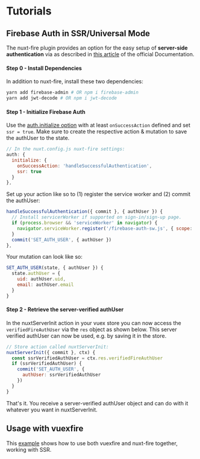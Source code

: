 # Tutorials

## Firebase Auth in SSR/Universal Mode <Badge text="EXPERIMENTAL" type="warn"/>

The nuxt-fire plugin provides an option for the easy setup of **server-side authentication** via as described in [this article](https://firebase.google.com/docs/auth/web/service-worker-sessions) of the official Documentation.

#### Step 0 - Install Dependencies

In addition to nuxt-fire, install these two dependencies:

```bash
yarn add firebase-admin # OR npm i firebase-admin
yarn add jwt-decode # OR npm i jwt-decode
```

#### Step 1 - Initialize Firebase Auth

Use the [auth.initialize option](/options/#auth) with at least `onSuccessAction` defined and set `ssr = true`. Make sure to create the respective action & mutation to save the authUser to the state.

```js
// In the nuxt.config.js nuxt-fire settings:
auth: {
  initialize: {
    onSuccessAction: 'handleSuccessfulAuthentication',
    ssr: true
  }
},
```

Set up your action like so to (1) register the service worker and (2) commit the authUser:

```js
handleSuccessfulAuthentication({ commit }, { authUser }) {
  // Install servicerWorker if supported on sign-in/sign-up page.
  if (process.browser && 'serviceWorker' in navigator) {
    navigator.serviceWorker.register('/firebase-auth-sw.js', { scope: '/' })
  }
  commit('SET_AUTH_USER', { authUser })
},
```

Your mutation can look like so:

```js
SET_AUTH_USER(state, { authUser }) {
  state.authUser = {
    uid: authUser.uid,
    email: authUser.email
  }
}
```

#### Step 2 - Retrieve the server-verified authUser

In the nuxtServerInit action in your vuex store you can now access the `verifiedFireAuthUser` via the `res` object as shown below. This server verified authUser can now be used, e.g. by saving it in the store.

```js
// Store action called nuxtServerInit:
nuxtServerInit({ commit }, ctx) {
  const ssrVerifiedAuthUser = ctx.res.verifiedFireAuthUser
  if (ssrVerifiedAuthUser) {
    commit('SET_AUTH_USER', {
      authUser: ssrVerifiedAuthUser
    })
  }
}
```

That's it. You receive a server-verified authUser object and can do with it whatever you want in nuxtServerInit.

## Usage with vuexfire

This [example](https://github.com/lupas/nuxt-fire-vuexfire-example) shows how to use both vuexfire and nuxt-fire together, working with SSR.
